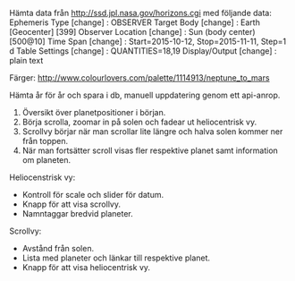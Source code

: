 Hämta data från http://ssd.jpl.nasa.gov/horizons.cgi med följande data:
    Ephemeris Type [change] : 	OBSERVER
    Target Body [change]    : 	Earth [Geocenter] [399]
    Observer Location [change] : 	Sun (body center) [500@10]
    Time Span [change]      : 	Start=2015-10-12, Stop=2015-11-11, Step=1 d
    Table Settings [change] : 	QUANTITIES=18,19
    Display/Output [change] : 	plain text

Färger: http://www.colourlovers.com/palette/1114913/neptune_to_mars

Hämta år för år och spara i db, manuell uppdatering genom ett api-anrop.

1. Översikt över planetpositioner i början.
2. Börja scrolla, zoomar in på solen och fadear ut heliocentrisk vy.
3. Scrollvy börjar när man scrollar lite längre och halva solen kommer ner från toppen.
4. När man fortsätter scroll visas fler respektive planet samt information om planeten.

Heliocenstrisk vy:
- Kontroll för scale och slider för datum.
- Knapp för att visa scrollvy.
- Namntaggar bredvid planeter.

Scrollvy:
- Avstånd från solen.
- Lista med planeter och länkar till respektive planet.
- Knapp för att visa heliocentrisk vy.

